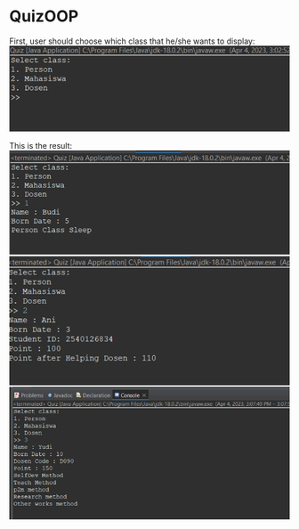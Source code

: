 # QuizOOP

First, user should choose which class that he/she wants to display: <br>
<img src = "./assets/Screenshot 2023-04-04 150303.png" />

This is the result:<br>
<img src = "./assets/Screenshot 2023-04-04 150745.png" />
<img src = "./assets/Screenshot 2023-04-04 150316.png" />
<img src = "./assets/Screenshot 2023-04-04 150757.png" />
